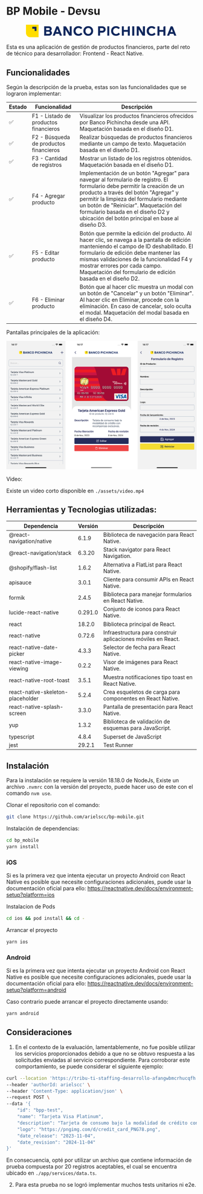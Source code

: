 # BP Mobile - Devsu

<p align="center">
 <img src="./app/assets/logo-horizontal.svg" alt="Descripción de la imagen" width="400px"/>
</p>

Esta es una aplicación de gestión de productos financieros, parte del reto de técnico para desarrollador: Frontend - React Native.

## Funcionalidades

Según la descripción de la prueba, estas son las funcionalidades que se lograron implementar:

| Estado | Funcionalidad                          | Descripción                                                                                                                                                                                                                                                                                                                                      |
| ------ | -------------------------------------- | ------------------------------------------------------------------------------------------------------------------------------------------------------------------------------------------------------------------------------------------------------------------------------------------------------------------------------------------------ |
| ✅     | F1 - Listado de productos financieros  | Visualizar los productos financieros ofrecidos por Banco Pichincha desde una API. Maquetación basada en el diseño D1.                                                                                                                                                                                                                            |
| ✅     | F2 - Búsqueda de productos financieros | Realizar búsquedas de productos financieros mediante un campo de texto. Maquetación basada en el diseño D1.                                                                                                                                                                                                                                      |
| ✅     | F3 - Cantidad de registros             | Mostrar un listado de los registros obtenidos. Maquetación basada en el diseño D1.                                                                                                                                                                                                                                                               |
| ✅     | F4 - Agregar producto                  | Implementación de un botón "Agregar" para navegar al formulario de registro. El formulario debe permitir la creación de un producto a través del botón "Agregar" y permitir la limpieza del formulario mediante un botón de "Reiniciar". Maquetación del formulario basada en el diseño D2 y ubicación del botón principal en base al diseño D3. |
| ✅     | F5 - Editar producto                   | Botón que permite la edición del producto. Al hacer clic, se navega a la pantalla de edición manteniendo el campo de ID deshabilitado. El formulario de edición debe mantener las mismas validaciones de la funcionalidad F4 y mostrar errores por cada campo. Maquetación del formulario de edición basada en el diseño D2.                     |
| ✅     | F6 - Eliminar producto                 | Botón que al hacer clic muestra un modal con un botón de "Cancelar" y un botón "Eliminar". Al hacer clic en Eliminar, procede con la eliminación. En caso de cancelar, solo oculta el modal. Maquetación del modal basada en el diseño D4.                                                                                                       |

Pantallas principales de la aplicación:

![App Screens](./assets/app.png)

Video:

Existe un video corto disponible en `./assets/video.mp4`

## Herramientas y Tecnologias utilizadas:

| Dependencia                       | Versión | Descripción                                                   |
| --------------------------------- | ------- | ------------------------------------------------------------- |
| @react-navigation/native          | 6.1.9   | Biblioteca de navegación para React Native.                   |
| @react-navigation/stack           | 6.3.20  | Stack navigator para React Navigation.                        |
| @shopify/flash-list               | 1.6.2   | Alternativa a FlatList para React Native.                     |
| apisauce                          | 3.0.1   | Cliente para consumir APIs en React Native.                   |
| formik                            | 2.4.5   | Biblioteca para manejar formularios en React Native.          |
| lucide-react-native               | 0.291.0 | Conjunto de iconos para React Native.                         |
| react                             | 18.2.0  | Biblioteca principal de React.                                |
| react-native                      | 0.72.6  | Infraestructura para construir aplicaciones móviles en React. |
| react-native-date-picker          | 4.3.3   | Selector de fecha para React Native.                          |
| react-native-image-viewing        | 0.2.2   | Visor de imágenes para React Native.                          |
| react-native-root-toast           | 3.5.1   | Muestra notificaciones tipo toast en React Native.            |
| react-native-skeleton-placeholder | 5.2.4   | Crea esqueletos de carga para componentes en React Native.    |
| react-native-splash-screen        | 3.3.0   | Pantalla de presentación para React Native.                   |
| yup                               | 1.3.2   | Biblioteca de validación de esquemas para JavaScript.         |
| typescript                        | 4.8.4   | Superset de JavaScript                                        |
| jest                              | 29.2.1  | Test Runner                                                   |

## Instalación

Para la instalación se requiere la versión 18.18.0 de NodeJs, Existe un archivo `.nvmrc` con la versión del proyecto, puede hacer uso de este con el comando `nvm use`.

Clonar el repositorio con el comando:

```bash
git clone https://github.com/arielscc/bp-mobile.git
```

Instalación de dependencias:

```bash
cd bp_mobile
yarn install
```

### iOS

Si es la primera vez que intenta ejecutar un proyecto Android con React Native es posible que necesite configuraciones adicionales, puede usar la documentación oficial para ello: https://reactnative.dev/docs/environment-setup?platform=ios

Instalacion de Pods

```bash
cd ios && pod install && cd -
```

Arrancar el proyecto

```bash
yarn ios
```

### Android

Si es la primera vez que intenta ejecutar un proyecto Android con React Native es posible que necesite configuraciones adicionales, puede usar la documentación oficial para ello: https://reactnative.dev/docs/environment-setup?platform=android

Caso contrario puede arrancar el proyecto directamente usando:

```bash
yarn android
```

## Consideraciones

1. En el contexto de la evaluación, lamentablemente, no fue posible utilizar los servicios proporcionados debido a que no se obtuvo respuesta a las solicitudes enviadas al servicio correspondiente. Para corroborar este comportamiento, se puede considerar el siguiente ejemplo:

```bash
curl --location 'https://tribu-ti-staffing-desarrollo-afangwbmcrhucqfh.z01.azurefd.net/ipf-msa-productosfinancieros/bp/products' \
--header 'authorId: arielscc' \
--header 'Content-Type: application/json' \
--request POST \
--data '{
    "id": "bpp-test",
    "name": "Tarjeta Visa Platinum",
    "description": "Tarjeta de consumo bajo la modalidad de crédito con beneficios exclusivos.",
    "logo": "https://pngimg.com/d/credit_card_PNG78.png",
    "date_release": "2023-11-04",
    "date_revision": "2024-11-04"
}'
```

En consecuencia, opté por utilizar un archivo que contiene información de prueba compuesta por 20 registros aceptables, el cual se encuentra ubicado en `./app/services/data.ts`.

2. Para esta prueba no se logró implementar muchos tests unitarios ni e2e.
